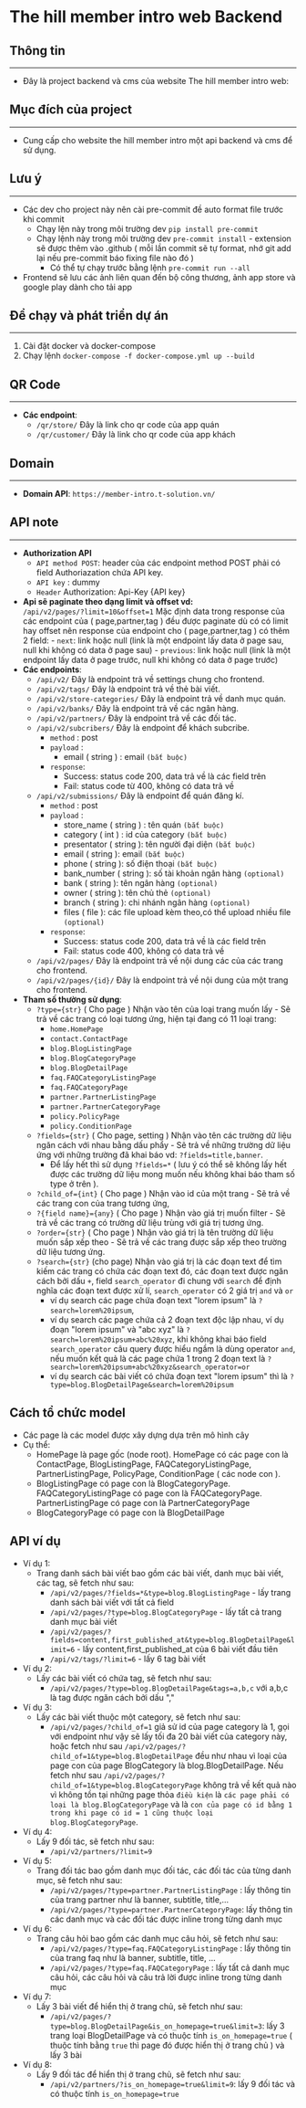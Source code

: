 # **The hill member intro web Backend**

## **Thông tin**

---

- Đây là project backend và cms của website The hill member intro web:

## **Mục đích của project**

---

- Cung cấp cho website the hill member intro một api backend và cms để sử dụng.

## **Lưu ý**

---

- Các dev cho project này nên cài pre-commit đề auto format file trước khi commit
  - Chạy lện này trong môi trường dev `pip install pre-commit`
  - Chạy lệnh này trong môi trường dev `pre-commit install` - extension sẽ được thêm vào .github ( mỗi lần commit sẽ tự format, nhớ git add lại nếu pre-commit báo fixing file nào đó )
    - Có thể tự chạy trước bằng lệnh `pre-commit run --all`
- Frontend sẽ lưu các ảnh liên quan đến bộ công thương, ảnh app store và google play dành cho tải app

## **Để chạy và phát triển dự án**

---

1. Cài đặt docker và docker-compose
2. Chạy lệnh `docker-compose -f docker-compose.yml up --build`

## **QR Code**

---

- **Các endpoint**:
  - `/qr/store/` Đây là link cho qr code của app quán
  - `/qr/customer/` Đây là link cho qr code của app khách

## **Domain**

---

- **Domain API**: `https://member-intro.t-solution.vn/`

## **API note**

---

- **Authorization API**<br />
  - `API method POST`: header của các endpoint method POST phải có field Authoriazation chứa API key.
  - `API key` : dummy
  - `Header` Authorization: Api-Key {API key}
- **Api sẽ paginate theo dạng limit và offset vd:**<br />
  `/api/v2/pages/?limit=10&offset=1` Mặc định data trong response của các endpoint của ( page,partner,tag ) đều được paginate dù có có limit hay offset nên response của endpoint cho ( page,partner,tag ) có thêm 2 field: - `next`: link hoặc null (link là một endpoint lấy data ở page sau, null khi không có data ở page sau) - `previous`: link hoặc null (link là một endpoint lấy data ở page trước, null khi không có data ở page trước)
- **Các endpoints**:
  - `/api/v2/` Đây là endpoint trả về settings chung cho frontend.
  - `/api/v2/tags/` Đây là endpoint trả về thẻ bài viết.
  - `/api/v2/store-categories/` Đây là endpoint trả về danh mục quán.
  - `/api/v2/banks/` Đây là endpoint trả về các ngân hàng.
  - `/api/v2/partners/` Đây là endpoint trả về các đối tác.
  - `/api/v2/subcribers/` Đây là endpoint để khách subcribe.
    - `method` : post
    - `payload` :
      - email ( string ) : email `(bắt buộc)`
    - `response`:
      - Success: status code 200, data trả về là các field trên
      - Fail: status code từ 400, không có data trả về
  - `/api/v2/submissions/` Đây là endpoint để quán đăng kí.
    - `method` : post
    - `payload` :
      - store_name ( string ) : tên quán `(bắt buộc)`
      - category ( int ) : id của category `(bắt buộc)`
      - presentator ( string ): tên người đại diện `(bắt buộc)`
      - email ( string ): email `(bắt buộc)`
      - phone ( string ): số điện thoại `(bắt buộc)`
      - bank_number ( string ): số tài khoản ngân hàng `(optional)`
      - bank ( string ): tên ngân hàng `(optional)`
      - owner ( string ): tên chủ thẻ `(optional)`
      - branch ( string ): chi nhánh ngân hàng `(optional)`
      - files ( file ): các file upload kèm theo,có thể upload nhiều file `(optional)`
    - `response`:
      - Success: status code 200, data trả về là các field trên
      - Fail: status code 400, không có data trả về
  - `/api/v2/pages/` Đây là endpoint trả về nội dung các của các trang cho frontend.
  - `/api/v2/pages/{id}/` Đây là endpoint trả về nội dung của một trang cho frontend.
- **Tham số thường sử dụng**:
  - `?type={str}` ( Cho page ) Nhận vào tên của loại trang muốn lấy - Sẽ trả về các trang có loại tương ứng, hiện tại đang có 11 loại trang:
    - `home.HomePage`
    - `contact.ContactPage`
    - `blog.BlogListingPage`
    - `blog.BlogCategoryPage`
    - `blog.BlogDetailPage`
    - `faq.FAQCategoryListingPage`
    - `faq.FAQCategoryPage`
    - `partner.PartnerListingPage`
    - `partner.PartnerCategoryPage`
    - `policy.PolicyPage`
    - `policy.ConditionPage`
  - `?fields={str}` ( Cho page, setting ) Nhận vào tên các trường dữ liệu ngăn cách với nhau bằng dấu phẩy - Sẽ trả về những trường dữ liệu ứng với những trường đã khai báo vd: `?fields=title,banner`.
    - Để lấy hết thì sử dụng `?fields=*` ( lưu ý có thể sẽ không lấy hết được các trường dữ liệu mong muốn nếu không khai báo tham số type ở trên ).
  - `?child_of={int}` ( Cho page ) Nhận vào id của một trang - Sẽ trả về các trang con của trang tương ứng,
  - `?{field name}={any}` ( Cho page ) Nhận vào giá trị muốn filter - Sẽ trả về các trang có trường dữ liệu trùng với giá trị tương ứng.
  - `?order={str}` ( Cho page ) Nhận vào giá trị là tên trường dữ liệu muốn sắp xếp theo - Sẽ trả về các trang được sắp xếp theo trường dữ liệu tương ứng.
  - `?search={str}` (cho page) Nhận vào giá trị là các đoạn text để tìm kiếm các trang có chứa các đoạn text đó, các đoạn text được ngăn cách bởi dấu `+`, field `search_operator` đi chung với `search` để định nghĩa các đoạn text được xử lí, `search_operator` có 2 giá trị `and` và `or`
    - ví dụ search các page chứa đoạn text "lorem ipsum" là `?search=lorem%20ipsum`,
    - ví dụ search các page chứa cả 2 đoạn text độc lập nhau, ví dụ đoạn "lorem ipsum" và "abc xyz" là `?search=lorem%20ipsum+abc%20xyz`, khi không khai báo field `search_operator` câu query được hiểu ngầm là dùng operator `and`, nếu muốn kết quả là các page chứa 1 trong 2 đoạn text là `?search=lorem%20ipsum+abc%20xyz&search_operator=or`
    - ví dụ search các bài viết có chứa đoạn text "lorem ipsum" thì là `?type=blog.BlogDetailPage&search=lorem%20ipsum`

## **Cách tổ chức model**

- Các page là các model được xây dựng dựa trên mô hình cây
- Cụ thể:
  - HomePage là page gốc (node root). HomePage có các page con là ContactPage, BlogListingPage, FAQCategoryListingPage, PartnerListingPage, PolicyPage, ConditionPage ( các node con ).
  - BlogListingPage có page con là BlogCategoryPage. FAQCategoryListingPage có page con là FAQCategoryPage. PartnerListingPage có page con là PartnerCategoryPage
  - BlogCategoryPage có page con là BlogDetailPage

## **API ví dụ**

- Ví dụ 1:
  - Trang danh sách bài viết bao gồm các bài viết, danh mục bài viết, các tag, sẽ fetch như sau:
    - `/api/v2/pages/?fields=*&type=blog.BlogListingPage` - lấy trang danh sách bài viết với tất cả field
    - `/api/v2/pages/?type=blog.BlogCategoryPage` - lấy tất cả trang danh mục bài viết
    - `/api/v2/pages/?fields=content,first_published_at&type=blog.BlogDetailPage&limit=6` - lấy content,first_published_at của 6 bài viết đầu tiên
    - `/api/v2/tags/?limit=6` - lấy 6 tag bài viết
- Ví dụ 2:
  - Lấy các bài viết có chứa tag, sẽ fetch như sau:
    - `/api/v2/pages/?type=blog.BlogDetailPage&tags=a,b,c` với a,b,c là tag được ngăn cách bởi dấu ","
- Ví dụ 3:
  - Lấy các bài viết thuộc một category, sẽ fetch như sau:
    - `/api/v2/pages/?child_of=1` giả sử id của page category là 1, gọi với endpoint như vậy sẽ lấy tối đa 20 bài viết của category này, hoặc fetch như sau `/api/v2/pages/?child_of=1&type=blog.BlogDetailPage` đều như nhau vì loại của page con của page BlogCategory là blog.BlogDetailPage. Nếu fetch như sau `/api/v2/pages/?child_of=1&type=blog.BlogCategoryPage` không trả về kết quả nào vì không tồn tại những page thỏa `điều kiện` là `các page phải có loại là blog.BlogCategoryPage` và là `con của page có id bằng 1 trong khi page có id = 1 cũng thuộc loại blog.BlogCategoryPage`.
- Ví dụ 4:
  - Lấy 9 đối tác, sẽ fetch như sau:
    - `/api/v2/partners/?limit=9`
- Ví dụ 5:
  - Trang đối tác bao gồm danh mục đối tác, các đối tác của từng danh mục, sẽ fetch như sau:
    - `/api/v2/pages/?type=partner.PartnerListingPage` : lấy thông tin của trang partner như là banner, subtitle, title,...
    - `/api/v2/pages/?type=partner.PartnerCategoryPage`: lấy thông tin các danh mục và các đối tác được inline trong từng danh mục
- Ví dụ 6:
  - Trang câu hỏi bao gồm các danh mục câu hỏi, sẽ fetch như sau:
    - `/api/v2/pages/?type=faq.FAQCategoryListingPage` : lấy thông tin của trang faq như là banner, subtitle, title, ...
    - `/api/v2/pages/?type=faq.FAQCategoryPage` : lấy tất cả danh mục câu hỏi, các câu hỏi và câu trả lời được inline trong từng danh mục
- Ví dụ 7:
  - Lấy 3 bài viết để hiển thị ở trang chủ, sẽ fetch như sau:
    - `/api/v2/pages/?type=blog.BlogDetailPage&is_on_homepage=true&limit=3`: lấy 3 trang loại BlogDetailPage và có thuộc tính `is_on_homepage=true` ( thuộc tính bằng `true` thì page đó được hiển thị ở trang chủ ) và lấy 3 bài
- Ví dụ 8:
  - Lấy 9 đối tác để hiển thị ở trang chủ, sẽ fetch như sau:
    - `/api/v2/partners/?is_on_homepage=true&limit=9`: lấy 9 đối tác và có thuộc tính `is_on_homepage=true`
